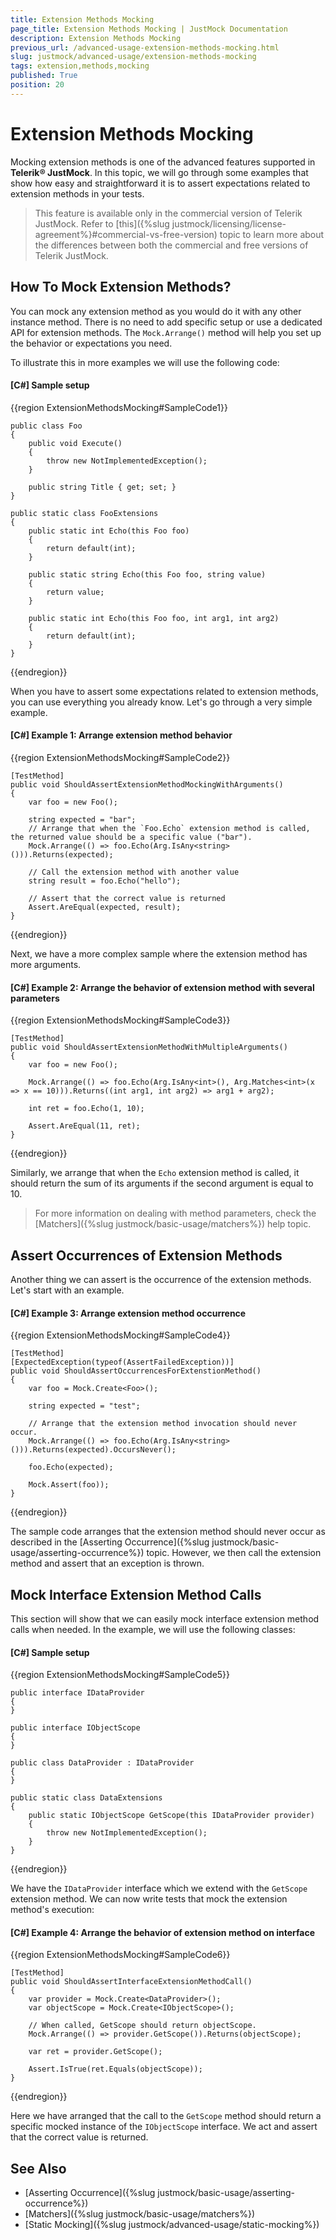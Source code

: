 ```yaml
---
title: Extension Methods Mocking
page_title: Extension Methods Mocking | JustMock Documentation
description: Extension Methods Mocking
previous_url: /advanced-usage-extension-methods-mocking.html
slug: justmock/advanced-usage/extension-methods-mocking
tags: extension,methods,mocking
published: True
position: 20
---
```


# Extension Methods Mocking

Mocking extension methods is one of the advanced features supported in __Telerik®  JustMock__. In this topic, we will go through some examples that show how easy and straightforward it is to assert expectations related to extension methods in your tests.

> This feature is available only in the commercial version of Telerik JustMock. Refer to [this]({%slug justmock/licensing/license-agreement%}#commercial-vs-free-version) topic to learn more about the differences between both the commercial and free versions of Telerik JustMock.

## How To Mock Extension Methods?

You can mock any extension method as you would do it with any other instance method. There is no need to add specific setup or use a dedicated API for extension methods. The `Mock.Arrange()` method will help you set up the behavior or expectations you need. 

To illustrate this in more examples we will use the following code:

#### __[C#] Sample setup__

{{region ExtensionMethodsMocking#SampleCode1}}
    
    public class Foo
    {
        public void Execute()
        {
            throw new NotImplementedException();
        }
    
        public string Title { get; set; }
    }
    
    public static class FooExtensions
    {
        public static int Echo(this Foo foo)
        {
            return default(int);
        }
    
        public static string Echo(this Foo foo, string value)
        {
            return value;
        }
    
        public static int Echo(this Foo foo, int arg1, int arg2)
        {
            return default(int);
        }
    }
{{endregion}}


When you have to assert some expectations related to extension methods, you can use everything you already know. Let's go through a very simple example.

#### __[C#] Example 1: Arrange extension method behavior__

{{region ExtensionMethodsMocking#SampleCode2}}

    [TestMethod]
    public void ShouldAssertExtensionMethodMockingWithArguments()
    {
        var foo = new Foo();
    
        string expected = "bar";
        // Arrange that when the `Foo.Echo` extension method is called, the returned value should be a specific value ("bar").
        Mock.Arrange(() => foo.Echo(Arg.IsAny<string>())).Returns(expected);
    
        // Call the extension method with another value
        string result = foo.Echo("hello");
    
        // Assert that the correct value is returned
        Assert.AreEqual(expected, result);
    }
{{endregion}}


Next, we have a more complex sample where the extension method has more arguments.

#### __[C#] Example 2: Arrange the behavior of extension method with several parameters__

{{region ExtensionMethodsMocking#SampleCode3}}
  
    [TestMethod]
    public void ShouldAssertExtensionMethodWithMultipleArguments()
    {
        var foo = new Foo();
    
        Mock.Arrange(() => foo.Echo(Arg.IsAny<int>(), Arg.Matches<int>(x => x == 10))).Returns((int arg1, int arg2) => arg1 + arg2);
    
        int ret = foo.Echo(1, 10);
    
        Assert.AreEqual(11, ret);
    }
{{endregion}}


Similarly, we arrange that when the `Echo` extension method is called, it should return the sum of its arguments if the second argument is equal to 10.

>For more information on dealing with method parameters, check the [Matchers]({%slug justmock/basic-usage/matchers%}) help topic.

## Assert Occurrences of Extension Methods

Another thing we can assert is the occurrence of the extension methods. Let's start with an example.

#### __[C#] Example 3: Arrange extension method occurrence__

{{region ExtensionMethodsMocking#SampleCode4}}

	[TestMethod]
	[ExpectedException(typeof(AssertFailedException))]
	public void ShouldAssertOccurrencesForExtenstionMethod()
	{
	    var foo = Mock.Create<Foo>();
	
	    string expected = "test";
	
	    // Arrange that the extension method invocation should never occur.
	    Mock.Arrange(() => foo.Echo(Arg.IsAny<string>())).Returns(expected).OccursNever();
	
	    foo.Echo(expected);
	
	    Mock.Assert(foo));
	}
{{endregion}}


The sample code arranges that the extension method should never occur as described in the [Asserting Occurrence]({%slug justmock/basic-usage/asserting-occurrence%}) topic. However, we then call the extension method and assert that an exception is thrown.

## Mock Interface Extension Method Calls

This section will show that we can easily mock interface extension method calls when needed. In the example, we will use the following classes:

#### __[C#] Sample setup__

{{region ExtensionMethodsMocking#SampleCode5}}

	public interface IDataProvider
	{
	}
	
	public interface IObjectScope
	{
	}
	
	public class DataProvider : IDataProvider
	{
	}
	
	public static class DataExtensions
	{
	    public static IObjectScope GetScope(this IDataProvider provider)
	    {
	        throw new NotImplementedException();
	    }
	}
{{endregion}}


We have the `IDataProvider` interface which we extend with the `GetScope` extension method. We can now write tests that mock the extension method's execution:

#### __[C#] Example 4: Arrange the behavior of extension method on interface__
  
{{region ExtensionMethodsMocking#SampleCode6}}

	[TestMethod]
	public void ShouldAssertInterfaceExtensionMethodCall()
	{
	    var provider = Mock.Create<DataProvider>();
	    var objectScope = Mock.Create<IObjectScope>();
	
	    // When called, GetScope should return objectScope.
	    Mock.Arrange(() => provider.GetScope()).Returns(objectScope);
	
	    var ret = provider.GetScope();
	
	    Assert.IsTrue(ret.Equals(objectScope));
	}
{{endregion}}


Here we have arranged that the call to the `GetScope` method should return a specific mocked instance of the `IObjectScope` interface. We act and assert that the correct value is returned.

## See Also

* [Asserting Occurrence]({%slug justmock/basic-usage/asserting-occurrence%})
* [Matchers]({%slug justmock/basic-usage/matchers%})
* [Static Mocking]({%slug justmock/advanced-usage/static-mocking%})